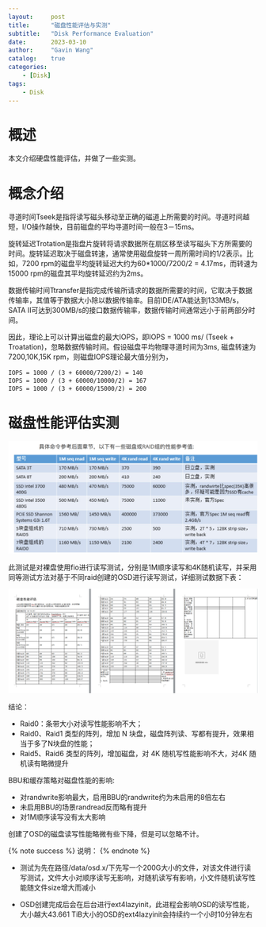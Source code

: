 ```yaml
---
layout:     post
title:      "磁盘性能评估与实测"
subtitle:   "Disk Performance Evaluation"
date:       2023-03-10
author:     "Gavin Wang"
catalog:    true
categories:
    - [Disk]
tags:
    - Disk
---
```


# 概述

本文介绍硬盘性能评估，并做了一些实测。


# 概念介绍

寻道时间Tseek是指将读写磁头移动至正确的磁道上所需要的时间。寻道时间越短，I/O操作越快，目前磁盘的平均寻道时间一般在3－15ms。

旋转延迟Trotation是指盘片旋转将请求数据所在扇区移至读写磁头下方所需要的时间。旋转延迟取决于磁盘转速，通常使用磁盘旋转一周所需时间的1/2表示。比如，7200 rpm的磁盘平均旋转延迟大约为60*1000/7200/2 = 4.17ms，而转速为15000 rpm的磁盘其平均旋转延迟约为2ms。

数据传输时间Ttransfer是指完成传输所请求的数据所需要的时间，它取决于数据传输率，其值等于数据大小除以数据传输率。目前IDE/ATA能达到133MB/s，SATA II可达到300MB/s的接口数据传输率，数据传输时间通常远小于前两部分时间。

因此，理论上可以计算出磁盘的最大IOPS，即IOPS = 1000 ms/ (Tseek + Troatation)，忽略数据传输时间。假设磁盘平均物理寻道时间为3ms, 磁盘转速为7200,10K,15K rpm，则磁盘IOPS理论最大值分别为，

```shell
IOPS = 1000 / (3 + 60000/7200/2) = 140
IOPS = 1000 / (3 + 60000/10000/2) = 167
IOPS = 1000 / (3 + 60000/15000/2) = 200
```


# 磁盘性能评估实测

<img class="shadow" src="/img/in-post/disk_performace-1.png" width="1200">


此测试是对裸盘使用fio进行读写测试，分别是1M顺序读写和4K随机读写，并采用同等测试方法对基于不同raid创建的OSD进行读写测试，详细测试数据下表：

<img class="shadow" src="/img/in-post/disk_performace-2.png" width="1200">


结论：

* Raid0：条带大小对读写性能影响不大；
* Raid0、Raid1 类型的阵列，增加 N 块盘，磁盘阵列读、写都有提升，效果相当于多了N块盘的性能；
* Raid5、Raid6 类型的阵列，增加磁盘，对 4K 随机写性能影响不大，对4K 随机读有略微提升

BBU和缓存策略对磁盘性能的影响:
* 对randwrite影响最大，启用BBU的randwrite约为未启用的8倍左右
* 未启用BBU的场景randread反而略有提升
* 对1M顺序读写没有太大影响						

创建了OSD的磁盘读写性能略微有些下降，但是可以忽略不计。


{% note success %}
说明：
{% endnote %}

* 测试为先在路径/data/osd.x/下先写一个200G大小的文件，对该文件进行读写测试，文件大小对顺序读写无影响，对随机读写有影响，小文件随机读写性能随文件size增大而减小
* OSD创建完成后会在后台进行ext4lazyinit，此进程会影响OSD的读写性能，大小越大43.661 TiB大小的OSD的ext4lazyinit会持续约一个小时10分钟左右

	
	​								
	​								
	​								
	​								
	​								
	​								
	​										
	​										
	​										


